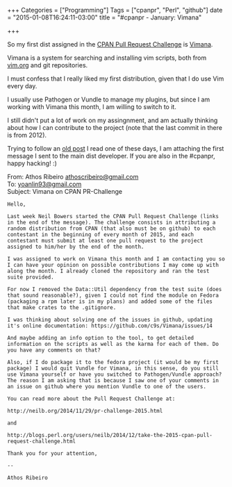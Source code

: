 +++
Categories = ["Programming"]
Tags = ["cpanpr", "Perl", "github"]
date = "2015-01-08T16:24:11-03:00"
title = "#cpanpr - January: Vimana"

+++

So my first dist assigned in the [CPAN Pull Request Challenge](http://neilb.org/2014/11/29/pr-challenge-2015.html) is [Vimana](https://github.com/c9s/Vimana).

Vimana is a system for searching and installing vim scripts, both from [vim.org](http://www.vim.org/) and git repositories.

I must confess that I really liked my first distribution, given that I do use Vim every day.

I usually use Pathogen or Vundle to manage my plugins, but since I am working with Vimana this month, I am willing to switch to it.

I still didn't put a lot of work on my assingnment, and am actually thinking about how I can contribute to the project (note that the last commit in there is from 2012).

Trying to follow an [old post](http://darkmattermatters.com/2009/07/16/red-hat-culture-tip-default-to-open/) I read one of these days, I am attaching the first message I sent to the main dist developer. If you are also in the #cpanpr, happy hacking! :)

From: Athos Ribeiro [athoscribeiro@gmail.com](mailto:athoscribeiro@gmail.com)</br>
To: yoanlin93@gmail.com</br>
Subject: Vimana on CPAN PR-Challenge

```
Hello,

Last week Neil Bowers started the CPAN Pull Request Challenge (links in the end of the message). The challenge consists in attributing a random distribution from CPAN (that also must be on github) to each contestant in the beginning of every month of 2015, and each contestant must submit at least one pull request to the project assigned to him/her by the end of the month.

I was assigned to work on Vimana this month and I am contacting you so I can have your opinion on possible contributions I may come up with along the month. I already cloned the repository and ran the test suite provided.

For now I removed the Data::Util dependency from the test suite (does that sound reasonable?), given I could not find the module on Fedora (packaging a rpm later is in my plans) and added some of the files that make crates to the .gitignore.

I was thinking about solving one of the issues in github, updating it's online documentation: https://github.com/c9s/Vimana/issues/14

And maybe adding an info option to the tool, to get detailed information on the scripts as well as the karma for each of them. Do you have any comments on that?

Also, if I do package it to the fedora project (it would be my first package) I would quit Vundle for Vimana, in this sense, do you still use Vimana yourself or have you switched to Pathogen/Vundle approach? The reason I am asking that is because I saw one of your comments in an issue on github where you mention Vundle to one of the users.

You can read more about the Pull Request Challenge at:

http://neilb.org/2014/11/29/pr-challenge-2015.html

and

http://blogs.perl.org/users/neilb/2014/12/take-the-2015-cpan-pull-request-challenge.html

Thank you for your attention,

-- 

Athos Ribeiro
```
